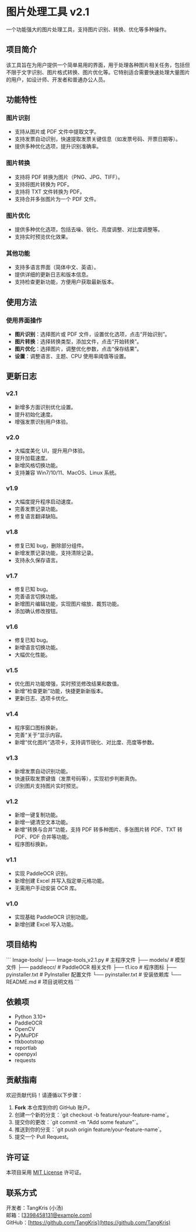 # 图片处理工具 v2.1

一个功能强大的图片处理工具，支持图片识别、转换、优化等多种操作。

## 项目简介
该工具旨在为用户提供一个简单易用的界面，用于处理各种图片相关任务，包括但不限于文字识别、图片格式转换、图片优化等。它特别适合需要快速处理大量图片的用户，如设计师、开发者和普通办公人员。

## 功能特性
### 图片识别
- 支持从图片或 PDF 文件中提取文字。
- 支持发票自动识别，快速提取发票关键信息（如发票号码、开票日期等）。
- 提供多种优化选项，提升识别准确率。

### 图片转换
- 支持将 PDF 转换为图片（PNG、JPG、TIFF）。
- 支持将图片转换为 PDF。
- 支持将 TXT 文件转换为 PDF。
- 支持合并多张图片为一个 PDF 文件。

### 图片优化
- 提供多种优化选项，包括去噪、锐化、亮度调整、对比度调整等。
- 支持实时预览优化效果。

### 其他功能
- 支持多语言界面（简体中文、英语）。
- 提供详细的更新日志和版本信息。
- 支持检查更新功能，方便用户获取最新版本。

## 使用方法
### 使用界面操作
- **图片识别**：选择图片或 PDF 文件，设置优化选项，点击“开始识别”。
- **图片转换**：选择转换类型，添加文件，点击“开始转换”。
- **图片优化**：选择图片，调整优化参数，点击“保存结果”。
- **设置**：调整语言、主题、CPU 使用率阈值等设置。

## 更新日志
### v2.1
- 新增多方面识别优化设置。
- 提升初始化速度。
- 增强发票识别用户体验。

### v2.0
- 大幅度美化 UI，提升用户体验。
- 提升加载速度。
- 新增风格切换功能。
- 支持兼容 Win7/10/11、MacOS、Linux 系统。

### v1.9
- 大幅度提升程序启动速度。
- 完善发票记录功能。
- 修复语言翻译缺陷。

### v1.8
- 修复已知 bug，删除部分组件。
- 新增发票记录功能，支持清除记录。
- 支持永久保存语言。

### v1.7
- 修复已知 bug。
- 完善语言切换功能。
- 新增图片编辑功能，实现图片缩放、裁剪功能。
- 添加确认修改按钮。

### v1.6
- 修复已知 bug。
- 新增语言切换功能。
- 大幅优化性能。

### v1.5
- 优化图片功能增强，实时预览修改结果和数值。
- 新增“检查更新”功能，快捷更新新版本。
- 更新日志、选项卡优化。

### v1.4
- 程序窗口图标换新。
- 完善“关于”显示内容。
- 新增“优化图片”选项卡，支持调节锐化、对比度、亮度等参数。

### v1.3
- 新增发票自动识别功能。
- 快速获取发票键值（发票号码等），实现初步判断真伪。
- 识别图片支持图片实时预览。

### v1.2
- 新增一键复制功能。
- 新增一键清空文本功能。
- 新增“转换与合并”功能，支持 PDF 转多种图片、多张图片转 PDF、TXT 转 PDF、PDF 合并等功能。
- 程序图标换新。

### v1.1
- 实现 PaddleOCR 识别。
- 新增创建 Excel 并写入指定单元格功能。
- 无需用户手动安装 OCR 库。

### v1.0
- 实现基础 PaddleOCR 识别功能。
- 新增创建 Excel 写入功能。

## 项目结构
\`\`\`
Image-tools/
├── Image-tools_v2.1.py  # 主程序文件
├── models/              # 模型文件
├── paddleocr/           # PaddleOCR 相关文件
├── t1.ico               # 程序图标
├── pyinstaller.txt      # PyInstaller 配置文件
└── pyinstaller.txt   # 安装依赖库 
└── README.md            # 项目说明文档
\`\`\`

## 依赖项
- Python 3.10+
- PaddleOCR
- OpenCV
- PyMuPDF
- ttkbootstrap
- reportlab
- openpyxl
- requests

## 贡献指南
欢迎贡献代码！请遵循以下步骤：
1. **Fork** 本仓库到你的 GitHub 账户。
2. 创建一个新的分支：\`git checkout -b feature/your-feature-name\`。
3. 提交你的更改：\`git commit -m "Add some feature"\`。
4. 推送到你的分支：\`git push origin feature/your-feature-name\`。
5. 提交一个 Pull Request。

## 许可证
本项目采用 [MIT License](LICENSE) 许可证。

## 联系方式
开发者：TangKris (小汤)  
邮箱：[3398458131@example.com]  
GitHub：[https://github.com/TangKris](https://github.com/TangKris)
